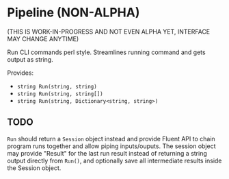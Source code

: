 ﻿# Pipeline (NON-ALPHA)

(THIS IS WORK-IN-PROGRESS AND NOT EVEN ALPHA YET, INTERFACE MAY CHANGE ANYTIME)

Run CLI commands perl style. Streamlines running command and gets output as string.

Provides:

* `string Run(string, string)`
* `string Run(string, string[])`
* `string Run(string, Dictionary<string, string>)`

## TODO

`Run` should return a `Session` object instead and provide Fluent API to chain program runs together and allow piping inputs/ouputs. The session object may provide "Result" for the last run result instead of returning a string output directly from `Run()`, and optionally save all intermediate results inside the Session object.